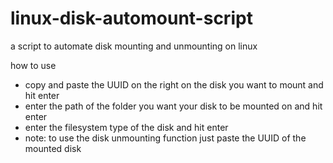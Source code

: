 # linux-disk-automount-script
a script to automate disk mounting and unmounting on linux

how to use

- copy and paste the UUID on the right on the disk you want to mount and hit enter
- enter the path of the folder you want your disk to be mounted on and hit enter
- enter the filesystem type of the disk and hit enter
- note: to use the disk unmounting function just paste the UUID of the mounted disk